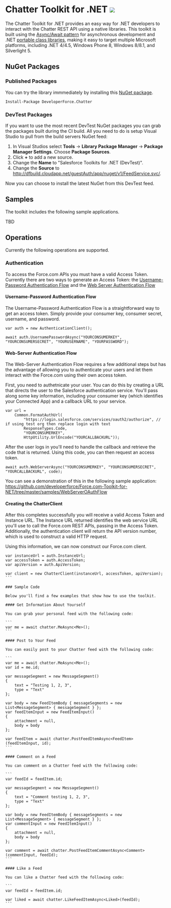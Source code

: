 # Chatter Toolkit for .NET <img src="http://dfbuild.cloudapp.net/app/rest/builds/buildType:ChatterToolkitForNet_DebugCiBuild/statusIcon" />

The Chatter Toolkit for .NET provides an easy way for .NET developers to interact with the Chatter REST API using a native libraries. This toolkit is built using the [Async/Await pattern](http://msdn.microsoft.com/en-us/library/hh191443.aspx) for asynchronous development and .NET [portable class libraries](http://msdn.microsoft.com/en-us/library/gg597391.aspx), making it easy to target multiple Microsoft platforms, including .NET 4/4.5, Windows Phone 8, Windows 8/8.1, and Silverlight 5.

## NuGet Packages

### Published Packages

You can try the library immmediately by installing this [NuGet package](http://www.nuget.org/packages/DeveloperForce.Chatter/).

```
Install-Package DeveloperForce.Chatter
```

### DevTest Packages

If you want to use the most recent DevTest NuGet packages you can grab the packages built during the CI build. All you need to do is setup Visual Studio to pull from the build servers NuGet feed:

1. In Visual Studios select **Tools** -> **Library Package Manager** -> **Package Manager Settings**. Choose **Package Sources**.
2. Click **+** to add a new source.
3. Change the **Name** to "Salesforce Toolkits for .NET (DevTest)".
4. Change the **Source** to http://dfbuild.cloudapp.net/guestAuth/app/nuget/v1/FeedService.svc/.

Now you can choose to install the latest NuGet from this DevTest feed.

## Samples

The toolkit includes the following sample applications.

TBD

## Operations

Currently the following operations are supported.

### Authentication

To access the Force.com APIs you must have a valid Access Token. Currently there are two ways to generate an Access Token: the [Username-Password Authentication Flow](http://help.salesforce.com/HTViewHelpDoc?id=remoteaccess_oauth_username_password_flow.htm&language=en_US) and the [Web Server Authentication Flow](http://help.salesforce.com/apex/HTViewHelpDoc?id=remoteaccess_oauth_web_server_flow.htm&language=en_US)

#### Username-Password Authentication Flow

The Username-Password Authentication Flow is a straightforward way to get an access token. Simply provide your consumer key, consumer secret, username, and password.

```
var auth = new AuthenticationClient();

await auth.UsernamePasswordAsync("YOURCONSUMERKEY", "YOURCONSUMERSECRET", "YOURUSERNAME", "YOURPASSWORD");
```

#### Web-Server Authentication Flow

The Web-Server Authentication Flow requires a few additional steps but has the advantage of allowing you to authenticate your users and let them interact with the Force.com using their own access token.

First, you need to authetnicate your user. You can do this by creating a URL that directs the user to the Salesforce authentication service. You'll pass along some key information, including your consumer key (which identifies your Connected App) and a callback URL to your service.

```
var url =
    Common.FormatAuthUrl(
        "https://login.salesforce.com/services/oauth2/authorize", // if using test org then replace login with text
        ResponseTypes.Code,
        "YOURCONSUMERKEY",
        HttpUtility.UrlEncode("YOURCALLBACKURL"));
```

After the user logs in you'll need to handle the callback and retrieve the code that is returned. Using this code, you can then request an access token.

```
await auth.WebServerAsync("YOURCONSUMERKEY", "YOURCONSUMERSECRET", "YOURCALLBACKURL", code);
```

You can see a demonstration of this in the following sample application: https://github.com/developerforce/Force.com-Toolkit-for-NET/tree/master/samples/WebServerOAuthFlow

#### Creating the ChatterClient

After this completes successfully you will receive a valid Access Token and Instance URL. The Instance URL returned identifies the web service URL you'll use to call the Force.com REST APIs, passing in the Access Token. Additionally, the authentication client will return the API version number, which is used to construct a valid HTTP request.

Using this information, we can now construct our Force.com client.

````
var instanceUrl = auth.InstanceUrl;
var accessToken = auth.AccessToken;
var apiVersion = auth.ApiVersion;

var client = new ChatterClient(instanceUrl, accessToken, apiVersion);
```

### Sample Code

Below you'll find a few examples that show how to use the toolkit.

#### Get Information About Yourself

You can grab your personal feed with the following code:

```
var me = await chatter.MeAsync<Me>();
```

#### Post to Your Feed

You can easily post to your Chatter feed with the following code:

```
var me = await chatter.MeAsync<Me>();
var id = me.id;

var messageSegment = new MessageSegment()
{
    text = "Testing 1, 2, 3",
    type = "Text"
};

var body = new FeedItemBody { messageSegments = new List<MessageSegment> { messageSegment } };
var feedItemInput = new FeedItemInput()
{
    attachment = null,
    body = body
};

var feedItem = await chatter.PostFeedItemAsync<FeedItem>(feedItemInput, id);
```

#### Comment on a Feed

You can comment on a Chatter feed with the following code:

```
var feedId = feedItem.id;

var messageSegment = new MessageSegment()
{
    text = "Comment testing 1, 2, 3",
    type = "Text"
};

var body = new FeedItemBody { messageSegments = new List<MessageSegment> { messageSegment } };
var commentInput = new FeedItemInput()
{
    attachment = null,
    body = body
};

var comment = await chatter.PostFeedItemCommentAsync<Comment>(commentInput, feedId);
```

#### Like a Feed

You can like a Chatter feed with the following code:

```
var feedId = feedItem.id;

var liked = await chatter.LikeFeedItemAsync<Liked>(feedId);
```

